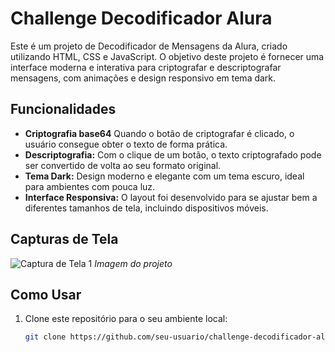 # Challenge Decodificador Alura

Este é um projeto de Decodificador de Mensagens da Alura, criado utilizando HTML, CSS e JavaScript. O objetivo deste projeto é fornecer uma interface moderna e interativa para criptografar e descriptografar mensagens, com animações e design responsivo em tema dark.

## Funcionalidades

- **Criptografia base64** Quando o botão de criptografar é clicado, o usuário consegue obter o texto de forma prática.
- **Descriptografia:** Com o clique de um botão, o texto criptografado pode ser convertido de volta ao seu formato original.
- **Tema Dark:** Design moderno e elegante com um tema escuro, ideal para ambientes com pouca luz.
- **Interface Responsiva:** O layout foi desenvolvido para se ajustar bem a diferentes tamanhos de tela, incluindo dispositivos móveis.

## Capturas de Tela

![Captura de Tela 1]([link_da_imagem](https://github.com/user-attachments/assets/2ae55126-e978-44eb-9481-8d97eea888ae))
*Imagem do projeto*


## Como Usar

1. Clone este repositório para o seu ambiente local:
   ```bash
   git clone https://github.com/seu-usuario/challenge-decodificador-alura
